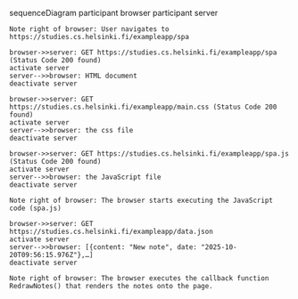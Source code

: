 sequenceDiagram
    participant browser
    participant server

    Note right of browser: User navigates to https://studies.cs.helsinki.fi/exampleapp/spa 

    browser->>server: GET https://studies.cs.helsinki.fi/exampleapp/spa (Status Code 200 found)
    activate server
    server-->>browser: HTML document
    deactivate server

    browser->>server: GET https://studies.cs.helsinki.fi/exampleapp/main.css (Status Code 200 found)
    activate server
    server-->>browser: the css file
    deactivate server

    browser->>server: GET https://studies.cs.helsinki.fi/exampleapp/spa.js  (Status Code 200 found)
    activate server 
    server-->>browser: the JavaScript file
    deactivate server

    Note right of browser: The browser starts executing the JavaScript code (spa.js)

    browser->>server: GET https://studies.cs.helsinki.fi/exampleapp/data.json
    activate server
    server-->>browser: [{content: "New note", date: "2025-10-20T09:56:15.976Z"},…]
    deactivate server

    Note right of browser: The browser executes the callback function RedrawNotes() that renders the notes onto the page.
